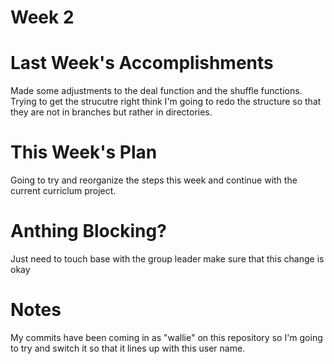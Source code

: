 # Week 2
# Last Week's Accomplishments
Made some adjustments to the deal function and the shuffle functions. Trying to get the strucutre right think I'm going to redo the structure
so that they are not in branches but rather in directories.
# This Week's Plan
Going to try and reorganize the steps this week and continue with the current curriclum project.
# Anthing Blocking?
Just need to touch base with the group leader make sure that this change is okay
# Notes
My commits have been coming in as "wallie" on this repository so I'm going to try and switch
it so that it lines up with this user name.
